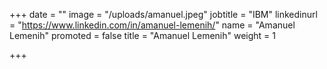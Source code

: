 +++
date = ""
image = "/uploads/amanuel.jpeg"
jobtitle = "IBM"
linkedinurl = "https://www.linkedin.com/in/amanuel-lemenih/"
name = "Amanuel Lemenih"
promoted = false
title = "Amanuel Lemenih"
weight = 1

+++
